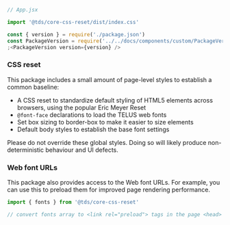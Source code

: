 ```js static
// App.jsx

import '@tds/core-css-reset/dist/index.css'
```

```jsx noeditor
const { version } = require('./package.json')
const PackageVersion = require('../../docs/components/custom/PackageVersion/PackageVersion').default
;<PackageVersion version={version} />
```

### CSS reset

This package includes a small amount of page-level styles to establish a common baseline:

- A CSS reset to standardize default styling of HTML5 elements across browsers, using the popular Eric Meyer Reset
- `@font-face` declarations to load the TELUS web fonts
- Set box sizing to border-box to make it easier to size elements
- Default body styles to establish the base font settings

Please do not override these global styles. Doing so will likely produce non-deterministic behaviour and UI defects.

### Web font URLs

This package also provides access to the Web font URLs. For example, you can use this to preload them for improved page rendering performance.

```js static
import { fonts } from '@tds/core-css-reset'

// convert fonts array to <link rel="preload"> tags in the page <head>
```
